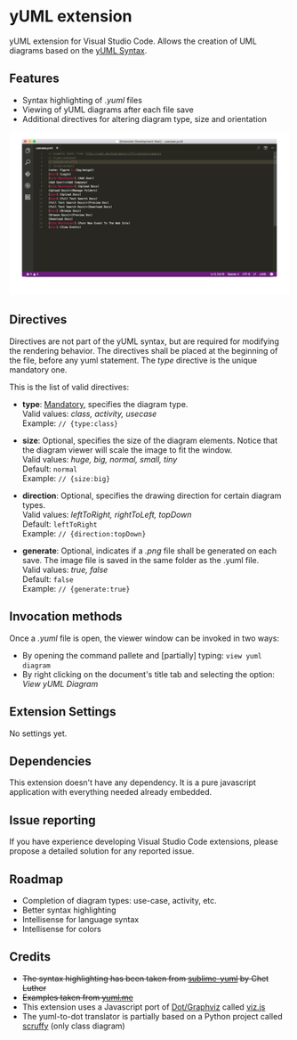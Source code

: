 # yUML extension
yUML extension for Visual Studio Code. Allows the creation of UML diagrams based on the [yUML Syntax](http://yuml.me/).

## Features
* Syntax highlighting of *.yuml* files
* Viewing of yUML diagrams after each file save
* Additional directives for altering diagram type, size and orientation

![yUML extension screenshots](images/vscode-yuml.gif)

## Directives
Directives are not part of the yUML syntax, but are required for modifying the rendering behavior.
The directives shall be placed at the beginning of the file, before any yuml statement.
The *type* directive is the unique mandatory one.

This is the list of valid directives:

+ **type**: <u>Mandatory</u>, specifies the diagram type.  
  Valid values: *class, activity, usecase*  
  Example: `// {type:class}`

+ **size**: Optional, specifies the size of the diagram elements. Notice that the diagram viewer will scale the image to fit the window.  
  Valid values: *huge, big, normal, small, tiny*  
  Default: `normal`  
  Example: `// {size:big}` 

+ **direction**: Optional, specifies the drawing direction for certain diagram types.  
  Valid values: *leftToRight, rightToLeft, topDown*  
  Default: `leftToRight`  
  Example: `// {direction:topDown}`

+ **generate**: Optional, indicates if a *.png* file shall be generated on each save. The image file is saved in the same folder as the .yuml file.  
  Valid values: *true, false*  
  Default: `false`  
  Example: `// {generate:true}`

## Invocation methods
Once a *.yuml* file is open, the viewer window can be invoked in two ways:
* By opening the command pallete and [partially] typing: `view yuml diagram`
* By right clicking on the document's title tab and selecting the option: *View yUML Diagram*

## Extension Settings
No settings yet.

## Dependencies
This extension doesn't have any dependency. It is a pure javascript application with everything needed already embedded. 

## Issue reporting
If you have experience developing Visual Studio Code extensions, please propose a detailed solution for any reported issue.

## Roadmap
* Completion of diagram types: use-case, activity, etc.
* Better syntax highlighting
* Intellisense for language syntax
* Intellisense for colors

## Credits
* ~~The syntax highlighting has been taken from [sublime-yuml](https://github.com/cluther/sublime-yuml) by Chet Luther~~
* ~~Examples taken from [yuml.me](http://yuml.me/diagram/scruffy/class/samples)~~
* This extension uses a Javascript port of [Dot/Graphviz](http://www.graphviz.org/) called [viz.js](https://github.com/mdaines/viz.js)
* The yuml-to-dot translator is partially based on a Python project called [scruffy](https://github.com/aivarsk/scruffy) (only class diagram)

